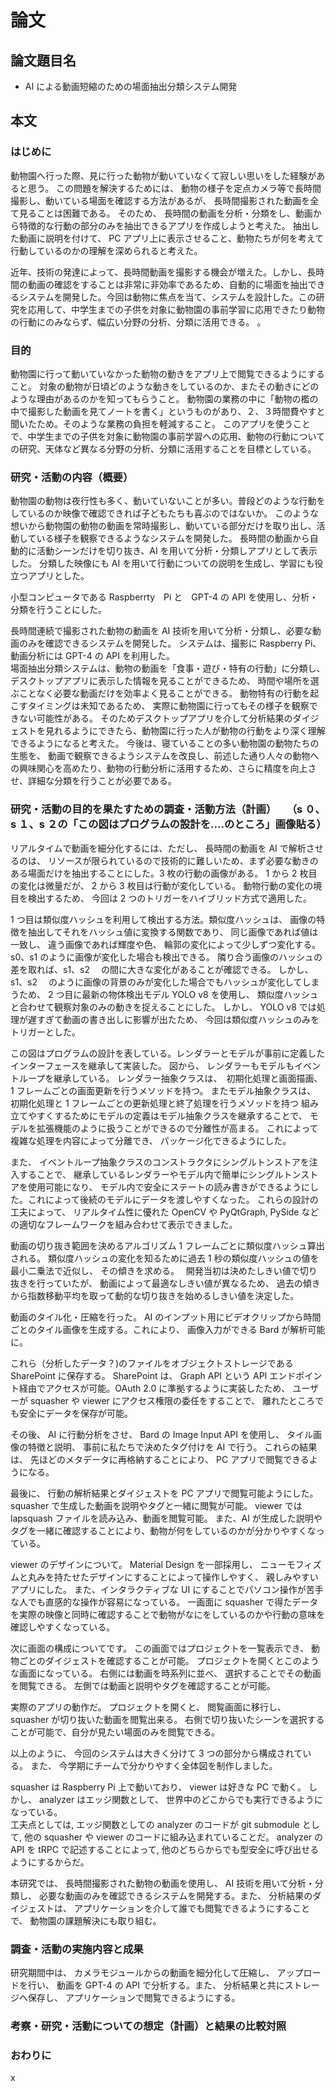 # 論文

## 論文題目名

- AI による動画短縮のための場面抽出分類システム開発

## 本文

### はじめに

動物園へ行った際、見に行った動物が動いていなくて寂しい思いをした経験があると思う。
この問題を解決するためには、 動物の様子を定点カメラ等で長時間撮影し、動いている場面を確認する方法があるが、 
長時間撮影された動画を全て見ることは困難である。
そのため、 長時間の動画を分析・分類をし、動画から特徴的な行動の部分のみを抽出できるアプリを作成しようと考えた。
抽出した動画に説明を付けて、 PC アプリ上に表示させること、動物たちが何を考えて行動しているのかの理解を深められると考えた。

近年、技術の発達によって、長時間動画を撮影する機会が増えた。しかし、長時間の動画の確認をすることは非常に非効率であるため、自動的に場面を抽出できるシステムを開発した。今回は動物に焦点を当て、システムを設計した。この研究を応用して、中学生までの子供を対象に動物園の事前学習に応用できたり動物の行動にのみならず、幅広い分野の分析、分類に活用できる。
。

### 目的

動物園に行って動いていなかった動物の動きをアプリ上で閲覧できるようにすること。
対象の動物が日頃どのような動きをしているのか、またその動きにどのような理由があるのかを知ってもらうこと。
動物園の業務の中に「動物の檻の中で撮影した動画を見てノートを書く」というものがあり、２、３時間費やすと聞いたため。そのような業務の負担を軽減すること。
このアプリを使うことで、中学生までの子供を対象に動物園の事前学習への応用、動物の行動についての研究、天体など異なる分野の分析、分類に活用することを目標としている。

### 研究・活動の内容（概要）

動物園の動物は夜行性も多く、動いていないことが多い。普段どのような行動をしているのか映像で確認できれば子どもたちも喜ぶのではないか。
このような想いから動物園の動物の動画を常時撮影し、動いている部分だけを取り出し、活動している様子を観察できるようなシステムを開発した。
長時間の動画から自動的に活動シーンだけを切り抜き、AI を用いて分析・分類しアプリとして表示した。
分類した映像にも AI を用いて行動についての説明を生成し、学習にも役立つアプリとした。

小型コンピュータである Raspberrty　Pi と　GPT-4 の API を使用し、分析・分類を行うことにした。

長時間連続で撮影された動物の動画を AI 技術を用いて分析・分類し、必要な動画のみを確認できるシステムを開発した。
システムは、撮影に Raspberry Pi、動画分析には GPT-4 の API を利用した。  
場面抽出分類システムは、動物の動画を「食事・遊び・特有の行動」に分類し、デスクトップアプリに表示した情報を見ることができるため、
時間や場所を選ぶことなく必要な動画だけを効率よく見ることができる。 動物特有の行動を起こすタイミングは未知であるため、
実際に動物園に行ってもその様子を観察できない可能性がある。  そのためデスクトップアプリを介して分析結果のダイジェストを見れるようにできたら、動物園に行った人が動物の行動をより深く理解できるようになると考えた。  今後は、寝ていることの多い動物園の動物たちの生態を、
動画で観察できるようシステムを改良し、前述した通り人々の動物への興味関心を高めたり、動物の行動分析に活用するため、さらに精度を向上させ、詳細な分類を行うことが必要である。



### 研究・活動の目的を果たすための調査・活動方法（計画）　　（s ０、s １、s ２の「この図はプログラムの設計を....のところ」画像貼る）

リアルタイムで動画を細分化するには、ただし、 長時間の動画を AI で解析させるのは、 リソースが限られているので技術的に難しいため、まず必要な動きのある場面だけを抽出することにした。3 枚の行動の画像がある。 1 から 2 枚目の変化は微量だが、 2 から 3 枚目は行動が変化している。
動物行動の変化の境目を検出するため、 今回は 2 つのトリガーをハイブリッド方式で適用した。

1 つ目は類似度ハッシュを利用して検出する方法。類似度ハッシュは、 画像の特徴を抽出してそれをハッシュ値に変換する関数であり、
同じ画像であれば値は一致し、 違う画像であれば輝度や色、 輪郭の変化によって少しずつ変化する。s0、s1 のように画像が変化した場合も検出できる。
隣り合う画像のハッシュの差を取れば、s1、s2 　の間に大きな変化があることが確認できる。
しかし、 s1、s2 　のように画像の背景のみが変化した場合でもハッシュが変化してしまうため、
2 つ目に最新の物体検出モデル YOLO v8 を使用し、 類似度ハッシュと合わせて観察対象のみの動きを捉えることにした。
しかし、 YOLO v8 では処理が遅すぎて動画の書き出しに影響が出たため、 今回は類似度ハッシュのみをトリガーとした。

この図はプログラムの設計を表している。レンダラーとモデルが事前に定義したインターフェースを継承して実装した。
図から、 レンダラーもモデルもイベントループを継承している。
レンダラー抽象クラスは、　初期化処理と画面描画、 1 フレームごとの画面更新を行うメソッドを持つ。 またモデル抽象クラスは、 初期化処理と 1 フレームごとの更新処理と終了処理を行うメソッドを持つ
組み立てやすくするためにモデルの定義はモデル抽象クラスを継承することで、 モデルを拡張機能のように扱うことができるので分離性が高まる。 これによって複雑な処理を内容によって分離でき、 パッケージ化できるようにした。

また、 イベントループ抽象クラスのコンストラクタにシングルトンストアを注入することで、 継承しているレンダラーやモデル内で簡単にシングルトンストアを使用可能になり、 モデル内で安全にステートの読み書きができるようにした。これによって後続のモデルにデータを渡しやすくなった。
これらの設計の工夫によって、 リアルタイム性に優れた OpenCV や PyQtGraph, PySide などの適切なフレームワークを組み合わせて表示できました。

動画の切り抜き範囲を決めるアルゴリズム
1 フレームごとに類似度ハッシュ算出される。 類似度ハッシュの変化を知るために過去 1 秒の類似度ハッシュの値を最小二乗法で近似し、 その傾きを求める。　
開発当初は決めたしきい値で切り抜きを行っていたが、 動画によって最適なしきい値が異なるため、 過去の傾きから指数移動平均を取って動的な切り抜きを始めるしきい値を決定した。

動画のタイル化・圧縮を行った。 AI のインプット用にビデオクリップから時間ごとのタイル画像を生成する。これにより、 画像入力ができる Bard が解析可能に。

これら（分析したデータ？)のファイルをオブジェクトストレージである SharePoint に保存する。
SharePoint は、 Graph API という API エンドポイント経由でアクセスが可能。OAuth 2.0 に準拠するように実装したため、 ユーザーが squasher や viewer にアクセス権限の委任をすることで、 離れたところでも安全にデータを保存が可能。

その後、 AI に行動分析をさせ、 Bard の Image Input API を使用し、 タイル画像の特徴と説明、 事前に私たちで決めたタグ付けを AI で行う。
これらの結果は、 先ほどのメタデータに再格納することにより、 PC アプリで閲覧できるようになる。

最後に、 行動の解析結果とダイジェストを PC アプリで閲覧可能ようにした。 squasher で生成した動画を説明やタグと一緒に閲覧が可能。
viewer では lapsquash ファイルを読み込み、動画を閲覧可能。 また、AI が生成した説明やタグを一緒に確認することにより、動物が何をしているのかが分かりやすくなっている。

viewer のデザインについて。 Material Design を一部採用し、 ニューモフィズムと丸みを持たせたデザインにすることによって操作しやすく、 親しみやすいアプリにした。 また、インタラクティブな UI にすることでパソコン操作が苦手な人でも直感的な操作が容易になっている。
一画面に squasher で得たデータを実際の映像と同時に確認することで動物がなにをしているのかや行動の意味を確認しやすくなっている。

次に画面の構成についてです。 この画面ではプロジェクトを一覧表示でき、 動物ごとのダイジェストを確認することが可能。
プロジェクトを開くとこのような画面になっている。 右側には動画を時系列に並べ、 選択することでその動画を閲覧できる。 左側では動画と説明やタグを確認することが可能。

実際のアプリの動作だ。 プロジェクトを開くと、 閲覧画面に移行し、 squasher が切り抜いた動画を閲覧出来る。 右側で切り抜いたシーンを選択することが可能で、自分が見たい場面のみを閲覧できる。

以上のように、 今回のシステムは大きく分けて 3 つの部分から構成されている。
また、 今学期にチームで分かりやすく全体図を制作しました。

squasher は Raspberry Pi 上で動いており、 viewer は好きな PC で動く。 
しかし、 analyzer はエッジ関数として、 世界中のどこからでも実行できるようになっている。  
工夫点としては, エッジ関数としての analyzer のコードが git submodule として, 他の squasher や viewer のコードに組み込まれていることだ。 analyzer の API を tRPC で記述することによって, 他のどちらからでも型安全に呼び出せるようにするからだ。

本研究では、 長時間撮影された動物の動画を使用し、 AI 技術を用いて分析・分類し、 必要な動画のみを確認できるシステムを開発する。また、 分析結果のダイジェストは、 アプリケーションを介して誰でも閲覧できるようにすることで、 動物園の課題解決にも取り組む。

### 調査・活動の実施内容と成果

研究期間中は、 カメラモジュールからの動画を細分化して圧縮し、 アップロードを行い、 動画を GPT-4 の API で分析する。また、 分析結果と共にストレージへ保存し、 アプリケーションで閲覧できるようにする。

### 考察・研究・活動についての想定（計画）と結果の比較対照

### おわりに


x
